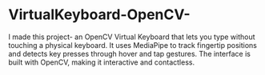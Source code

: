 # VirtualKeyboard-OpenCV-
I made this project- an OpenCV Virtual Keyboard that lets you type without touching a physical keyboard. It uses MediaPipe to track fingertip positions and detects key presses through hover and tap gestures. The interface is built with OpenCV, making it interactive and contactless.
